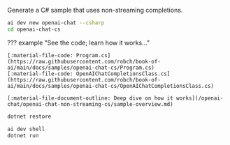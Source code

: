 Generate a C# sample that uses non-streaming completions.

``` bash
ai dev new openai-chat --csharp
cd openai-chat-cs
```

??? example "See the code; learn how it works..."

    [:material-file-code: Program.cs](https://raw.githubusercontent.com/robch/book-of-ai/main/docs/samples/openai-chat-cs/Program.cs)  
    [:material-file-code: OpenAIChatCompletionsClass.cs](https://raw.githubusercontent.com/robch/book-of-ai/main/docs/samples/openai-chat-cs/OpenAIChatCompletionsClass.cs)

    [:material-file-document-outline: Deep dive on how it works](/openai-chat/openai-chat-non-streaming-cs/sample-overview.md)  

``` bash title="Install dependencies"
dotnet restore
```

``` bash title="Run the sample"
ai dev shell
dotnet run
```
